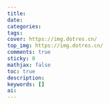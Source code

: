 ```yaml
---
title:
date:
categories:
tags:
cover: https://img.dotres.cn/
top_img: https://img.dotres.cn/
comments: true
sticky: 0
mathjax: false
toc: true
description:
keywords: []
ai:
---
```

